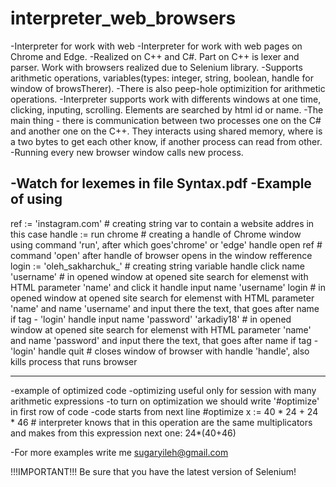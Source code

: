 # interpreter_web_browsers
-Interpreter for work with web
-Interpreter for work with web pages on Chrome and Edge.
-Realized on C++ and C#. Part on C++ is lexer and parser. Work with browsers realized due to Selenium library.
-Supports arithmetic operations, variables(types: integer, string, boolean, handle for window of browsTherer).
-There is also peep-hole optimizition for arithmetic operations.
-Interpreter supports work with differents windows at one time, clicking, inputing, scrolling. Elements are searched by html id or name.
-The main thing - there is communication between two processes one on the C# and another one on the C++. They interacts using shared memory, where is a two bytes to get each other know, if another process can read from other.
-Running every new browser window calls new process.

-Watch for lexemes in file Syntax.pdf
-Example of using
------------------------------------------------------------------------------------------------------------------------------------------------------------
ref := 'instagram.com'                      # creating string var to contain a website addres in this case
handle := run chrome                        # creating a handle of Chrome window using command 'run', after which goes'chrome' or 'edge'
handle open ref                             # command 'open' after handle of browser opens in the window refference
login := 'oleh_sakharchuk_'                 # creating string variable
handle click name 'username'                # in opened window at opened site search for elemenst with HTML parameter 'name' and click it
handle input name 'username' login          # in opened window at opened site search for elemenst with HTML parameter 'name' and name 'username' and input there the text, that goes after name if tag - 'login'
handle input name 'password' 'arkadiy18'    # in opened window at opened site search for elemenst with HTML parameter 'name' and name 'password' and input there the text, that goes after name if tag - 'login'
handle quit                                 # closes window of browser with handle 'handle', also kills process that runs browser

------------------------------------------------------------------------------------------------------------------------------------------------------------
-example of optimized code
-optimizing useful only for session with many arithmetic expressions
-to turn on optimization we should write '#optimize' in first row of code
-code starts from next line
#optimize
x := 40 * 24 + 24 * 46 # interpreter knows that  in this operation are the same multiplicators and makes from this expression next one: 24*(40+46)


-For more examples write me sugaryileh@gmail.com


!!!IMPORTANT!!!
Be sure that you have the latest version of Selenium!
